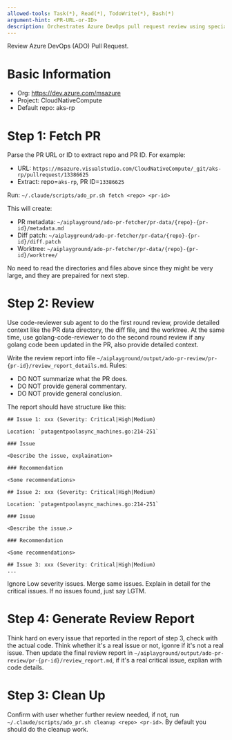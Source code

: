 ```yaml
---
allowed-tools: Task(*), Read(*), TodoWrite(*), Bash(*)
argument-hint: <PR-URL-or-ID>
description: Orchestrates Azure DevOps pull request review using specialized sub-agents
---
```


Review Azure DevOps (ADO) Pull Request. 

# Basic Information

- Org: https://dev.azure.com/msazure
- Project: CloudNativeCompute
- Default repo: aks-rp

# Step 1: Fetch PR

Parse the PR URL or ID to extract repo and PR ID. For example:
- URL: `https://msazure.visualstudio.com/CloudNativeCompute/_git/aks-rp/pullrequest/13386625`
- Extract: repo=`aks-rp`, PR ID=`13386625`

Run: `~/.claude/scripts/ado_pr.sh fetch <repo> <pr-id>`

This will create:
- PR metadata: `~/aiplayground/ado-pr-fetcher/pr-data/{repo}-{pr-id}/metadata.md`
- Diff patch: `~/aiplayground/ado-pr-fetcher/pr-data/{repo}-{pr-id}/diff.patch`
- Worktree: `~/aiplayground/ado-pr-fetcher/pr-data/{repo}-{pr-id}/worktree/`

No need to read the directories and files above since they might be very large, and they are prepaired for next step.

# Step 2: Review

Use code-reviewer sub agent to do the first round review, provide detailed context like the PR data directory, the diff file, and the worktree.
At the same time, use golang-code-reviewer to do the second round review if any golang code been updated in the PR, also provide detailed context.

Write the review report into file `~/aiplayground/output/ado-pr-review/pr-{pr-id}/review_report_details.md`. Rules:
- DO NOT summarize what the PR does.
- DO NOT provide general commentary.
- DO NOT provide general conclusion.

The report should have structure like this:
```
## Issue 1: xxx (Severity: Critical|High|Medium)

Location: `putagentpoolasync_machines.go:214-251`

### Issue

<Describe the issue, explaination>

### Recommendation

<Some recommendations>

## Issue 2: xxx (Severity: Critical|High|Medium)

Location: `putagentpoolasync_machines.go:214-251`

### Issue

<Describe the issue.>

### Recommendation

<Some recommendations>

## Issue 3: xxx (Severity: Critical|High|Medium)
...
```

Ignore Low severity issues.
Merge same issues.
Explain in detail for the critical issues.
If no issues found, just say LGTM.


# Step 4: Generate Review Report

Think hard on every issue that reported in the report of step 3, check with the actual code. Think whether it's a real issue or not, igonre if it's not a real issue.
Then update the final review report in `~/aiplayground/output/ado-pr-review/pr-{pr-id}/review_report.md`, if it's a real critical issue, explian with code details.

# Step 3: Clean Up

Confirm with user whether further review needed, if not, run `~/.claude/scripts/ado_pr.sh cleanup <repo> <pr-id>`. By default you should do the cleanup work.